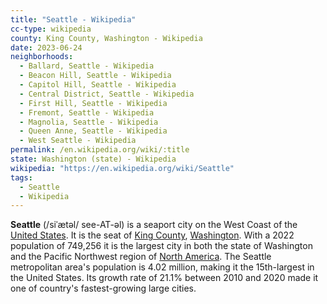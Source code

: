 ```yaml
---
title: "Seattle - Wikipedia"
cc-type: wikipedia
county: King County, Washington - Wikipedia
date: 2023-06-24
neighborhoods:
  - Ballard, Seattle - Wikipedia
  - Beacon Hill, Seattle - Wikipedia
  - Capitol Hill, Seattle - Wikipedia
  - Central District, Seattle - Wikipedia
  - First Hill, Seattle - Wikipedia
  - Fremont, Seattle - Wikipedia
  - Magnolia, Seattle - Wikipedia
  - Queen Anne, Seattle - Wikipedia
  - West Seattle - Wikipedia
permalink: /en.wikipedia.org/wiki/:title
state: Washington (state) - Wikipedia
wikipedia: "https://en.wikipedia.org/wiki/Seattle"
tags:
  - Seattle
  - Wikipedia
---
```

**Seattle** (/siˈætəl/ see-AT-əl) is a seaport city on the West Coast of the [United States](/en.wikipedia.org/wiki/United_States). It is the seat of [King County](/en.wikipedia.org/wiki/King_County,_Washington), [Washington](/en.wikipedia.org/wiki/Washington_(state)). With a 2022 population of 749,256 it is the largest city in both the state of Washington and the Pacific Northwest region of [North America](/en.wikipedia.org/wiki/North_America). The Seattle metropolitan area's population is 4.02 million, making it the 15th-largest in the United States. Its growth rate of 21.1% between 2010 and 2020 made it one of country's fastest-growing large cities.